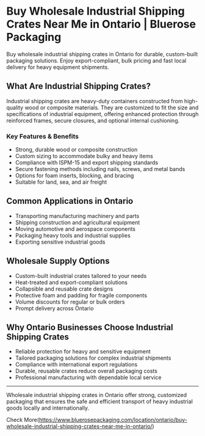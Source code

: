 # Buy Wholesale Industrial Shipping Crates Near Me in Ontario | Bluerose Packaging

Buy wholesale industrial shipping crates in Ontario for durable, custom-built packaging solutions. Enjoy export-compliant, bulk pricing and fast local delivery for heavy equipment shipments.

## What Are Industrial Shipping Crates?

Industrial shipping crates are heavy-duty containers constructed from high-quality wood or composite materials. They are customized to fit the size and specifications of industrial equipment, offering enhanced protection through reinforced frames, secure closures, and optional internal cushioning.

### Key Features & Benefits

- Strong, durable wood or composite construction  
- Custom sizing to accommodate bulky and heavy items  
- Compliance with ISPM-15 and export shipping standards  
- Secure fastening methods including nails, screws, and metal bands  
- Options for foam inserts, blocking, and bracing  
- Suitable for land, sea, and air freight  

## Common Applications in Ontario

- Transporting manufacturing machinery and parts  
- Shipping construction and agricultural equipment  
- Moving automotive and aerospace components  
- Packaging heavy tools and industrial supplies  
- Exporting sensitive industrial goods  

## Wholesale Supply Options

- Custom-built industrial crates tailored to your needs  
- Heat-treated and export-compliant solutions  
- Collapsible and reusable crate designs  
- Protective foam and padding for fragile components  
- Volume discounts for regular or bulk orders  
- Prompt delivery across Ontario  

## Why Ontario Businesses Choose Industrial Shipping Crates

- Reliable protection for heavy and sensitive equipment  
- Tailored packaging solutions for complex industrial shipments  
- Compliance with international export regulations  
- Durable, reusable crates reduce overall packaging costs  
- Professional manufacturing with dependable local service  

---

Wholesale industrial shipping crates in Ontario offer strong, customized packaging that ensures the safe and efficient transport of heavy industrial goods locally and internationally.

Check More(https://www.bluerosepackaging.com/location/ontario/buy-wholesale-industrial-shipping-crates-near-me-in-ontario/)

